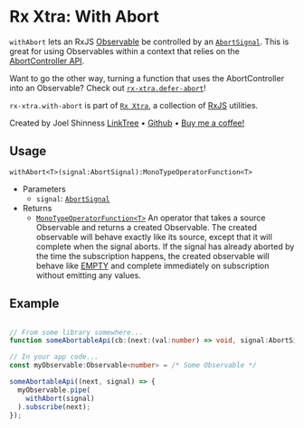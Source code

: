 # Rx Xtra: With Abort

`withAbort` lets an RxJS [Observable](https://rxjs.dev/api/index/class/Observable) be controlled by an [`AbortSignal`](https://developer.mozilla.org/en-US/docs/Web/API/AbortSignal).  This is great for using Observables within a context that relies on the [AbortController API](https://developer.mozilla.org/en-US/docs/Web/API/AbortController).

Want to go the other way, turning a function that uses the AbortController into an Observable?  Check out [`rx-xtra.defer-abort`](https://www.npmjs.com/package/rx-xtra.defer-abort)!

`rx-xtra.with-abort` is part of [`Rx Xtra`](https://github.com/JoelCodes/rx-xtra), a collection of [RxJS](https://rxjs.dev/) utilities.

Created by Joel Shinness [LinkTree](https://linktr.ee/yesthatjoelshinness) • [Github](https://github.com/JoelCodes) • [Buy me a coffee!](https://ko-fi.com/yesthatjoelshinness)

## Usage

`withAbort<T>(signal:AbortSignal):MonoTypeOperatorFunction<T>`

* Parameters
  * `signal`: [`AbortSignal`](https://developer.mozilla.org/en-US/docs/Web/API/AbortSignal)
* Returns
  * [`MonoTypeOperatorFunction<T>`](https://rxjs.dev/api/index/interface/MonoTypeOperatorFunction) An operator that takes a source Observable and returns a created Observable.  The created observable will behave exactly like its source, except that it will complete when the signal aborts.  If the signal has already aborted by the time the subscription happens, the created observable will behave like [EMPTY](https://rxjs.dev/api/index/const/EMPTY) and complete immediately on subscription without emitting any values.

## Example

```ts

// From some library somewhere...
function someAbortableApi(cb:(next:(val:number) => void, signal:AbortSignal) => void){}

// In your app code...
const myObservable:Observable<number> = /* Some Observable */

someAbortableApi((next, signal) => {
  myObservable.pipe(
    withAbort(signal)
  ).subscribe(next);
});
```
